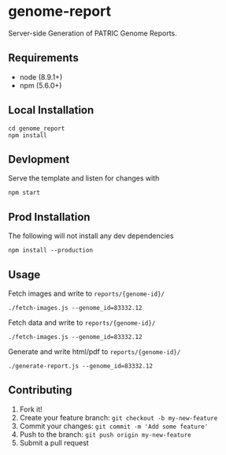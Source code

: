 # genome-report
Server-side Generation of PATRIC Genome Reports.

## Requirements

- node (8.9.1+)
- npm (5.6.0+)

## Local Installation

```
cd genome_report
npm install
```

## Devlopment

Serve the template and listen for changes with

```
npm start
```

## Prod Installation

The following will not install any dev dependencies

```
npm install --production
```

## Usage

Fetch images and write to `reports/{genome-id}/`

```
./fetch-images.js --genome_id=83332.12
```

Fetch data and write to `reports/{genome-id}/`

```
./fetch-images.js --genome_id=83332.12
```

Generate and write html/pdf to `reports/{genome-id}/`

```
./generate-report.js --genome_id=83332.12
```


## Contributing

1. Fork it!
2. Create your feature branch: `git checkout -b my-new-feature`
3. Commit your changes: `git commit -m 'Add some feature'`
4. Push to the branch: `git push origin my-new-feature`
5. Submit a pull request
